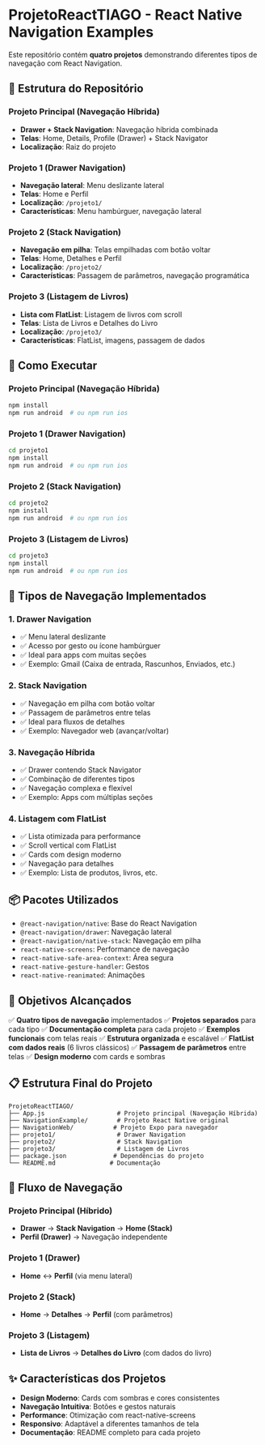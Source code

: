 # ProjetoReactTIAGO - React Native Navigation Examples

Este repositório contém **quatro projetos** demonstrando diferentes tipos de navegação com React Navigation.

## 📁 Estrutura do Repositório

### **Projeto Principal** (Navegação Híbrida)
- **Drawer + Stack Navigation**: Navegação híbrida combinada
- **Telas**: Home, Details, Profile (Drawer) + Stack Navigator
- **Localização**: Raiz do projeto

### **Projeto 1** (Drawer Navigation)
- **Navegação lateral**: Menu deslizante lateral
- **Telas**: Home e Perfil
- **Localização**: `/projeto1/`
- **Características**: Menu hambúrguer, navegação lateral

### **Projeto 2** (Stack Navigation)
- **Navegação em pilha**: Telas empilhadas com botão voltar
- **Telas**: Home, Detalhes e Perfil
- **Localização**: `/projeto2/`
- **Características**: Passagem de parâmetros, navegação programática

### **Projeto 3** (Listagem de Livros)
- **Lista com FlatList**: Listagem de livros com scroll
- **Telas**: Lista de Livros e Detalhes do Livro
- **Localização**: `/projeto3/`
- **Características**: FlatList, imagens, passagem de dados

## 🚀 Como Executar

### Projeto Principal (Navegação Híbrida)
```bash
npm install
npm run android  # ou npm run ios
```

### Projeto 1 (Drawer Navigation)
```bash
cd projeto1
npm install
npm run android  # ou npm run ios
```

### Projeto 2 (Stack Navigation)
```bash
cd projeto2
npm install
npm run android  # ou npm run ios
```

### Projeto 3 (Listagem de Livros)
```bash
cd projeto3
npm install
npm run android  # ou npm run ios
```

## 📱 Tipos de Navegação Implementados

### 1. **Drawer Navigation**
- ✅ Menu lateral deslizante
- ✅ Acesso por gesto ou ícone hambúrguer
- ✅ Ideal para apps com muitas seções
- ✅ Exemplo: Gmail (Caixa de entrada, Rascunhos, Enviados, etc.)

### 2. **Stack Navigation**
- ✅ Navegação em pilha com botão voltar
- ✅ Passagem de parâmetros entre telas
- ✅ Ideal para fluxos de detalhes
- ✅ Exemplo: Navegador web (avançar/voltar)

### 3. **Navegação Híbrida**
- ✅ Drawer contendo Stack Navigator
- ✅ Combinação de diferentes tipos
- ✅ Navegação complexa e flexível
- ✅ Exemplo: Apps com múltiplas seções

### 4. **Listagem com FlatList**
- ✅ Lista otimizada para performance
- ✅ Scroll vertical com FlatList
- ✅ Cards com design moderno
- ✅ Navegação para detalhes
- ✅ Exemplo: Lista de produtos, livros, etc.

## 📦 Pacotes Utilizados

- `@react-navigation/native`: Base do React Navigation
- `@react-navigation/drawer`: Navegação lateral
- `@react-navigation/native-stack`: Navegação em pilha
- `react-native-screens`: Performance de navegação
- `react-native-safe-area-context`: Área segura
- `react-native-gesture-handler`: Gestos
- `react-native-reanimated`: Animações

## 🎯 Objetivos Alcançados

✅ **Quatro tipos de navegação** implementados
✅ **Projetos separados** para cada tipo
✅ **Documentação completa** para cada projeto
✅ **Exemplos funcionais** com telas reais
✅ **Estrutura organizada** e escalável
✅ **FlatList com dados reais** (6 livros clássicos)
✅ **Passagem de parâmetros** entre telas
✅ **Design moderno** com cards e sombras

## 📋 Estrutura Final do Projeto

```
ProjetoReactTIAGO/
├── App.js                    # Projeto principal (Navegação Híbrida)
├── NavigationExample/        # Projeto React Native original
├── NavigationWeb/           # Projeto Expo para navegador
├── projeto1/                 # Drawer Navigation
├── projeto2/                 # Stack Navigation
├── projeto3/                 # Listagem de Livros
├── package.json             # Dependências do projeto
└── README.md               # Documentação
```

## 🔄 Fluxo de Navegação

### Projeto Principal (Híbrido)
- **Drawer** → **Stack Navigation** → **Home (Stack)**
- **Perfil (Drawer)** → Navegação independente

### Projeto 1 (Drawer)
- **Home** ↔ **Perfil** (via menu lateral)

### Projeto 2 (Stack)
- **Home** → **Detalhes** → **Perfil** (com parâmetros)

### Projeto 3 (Listagem)
- **Lista de Livros** → **Detalhes do Livro** (com dados do livro)

## ✨ Características dos Projetos

- **Design Moderno**: Cards com sombras e cores consistentes
- **Navegação Intuitiva**: Botões e gestos naturais
- **Performance**: Otimização com react-native-screens
- **Responsivo**: Adaptável a diferentes tamanhos de tela
- **Documentação**: README completo para cada projeto